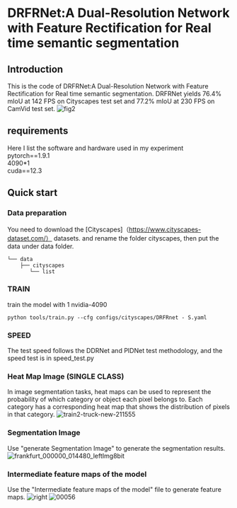 # DRFRNet:A Dual-Resolution Network with Feature Rectification for Real time semantic segmentation

## Introduction  
This is the code of DRFRNet:A Dual-Resolution Network with Feature Rectification for Real time semantic segmentation.  DRFRNet yields 76.4% mIoU at 142 FPS on Cityscapes test set and 77.2% mIoU at 230 FPS on CamVid test set.
![fig2](https://github.com/user-attachments/assets/2dd8f7e4-7cf3-4775-a97f-52b5db3da2fc)
## requirements  
Here I list the software and hardware used in my experiment  
pytorch==1.9.1  
4090*1   
cuda==12.3  
## Quick start  
### Data preparation  
You need to download the [Cityscapes]（https://www.cityscapes-dataset.com/） datasets. and rename the folder cityscapes, then put the data under data folder.  
```
└── data
    ├── cityscapes
       └── list
```
### TRAIN  
train the model with 1 nvidia-4090  
```
python tools/train.py --cfg configs/cityscapes/DRFRnet - S.yaml
```
### SPEED
The test speed follows the DDRNet and PIDNet test methodology, and the speed test is in speed_test.py
### Heat Map Image (SINGLE CLASS)
In image segmentation tasks, heat maps can be used to represent the probability of which category or object each pixel belongs to. Each category has a corresponding heat map that shows the distribution of pixels in that category.
![train2-truck-new-211555](https://github.com/user-attachments/assets/1e2eac93-03fc-455b-950b-41408afccaf2)
### Segmentation Image 
Use "generate Segmentation Image" to generate the segmentation results.
![frankfurt_000000_014480_leftImg8bit](https://github.com/user-attachments/assets/6c7a6f46-c5bc-4e3a-b907-e78dc2e99e82)
### Intermediate feature maps of the model  
Use the "Intermediate feature maps of the model" file to generate feature maps.
![right](https://github.com/user-attachments/assets/4ed9b19f-a934-4bfa-a6ce-9e6a54d7528b)    ![00056](https://github.com/user-attachments/assets/bb8ca363-14ca-44e6-946a-4a4d2e43b35b)
